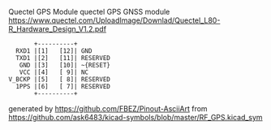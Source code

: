Quectel GPS Module
quectel GPS GNSS module
https://www.quectel.com/UploadImage/Downlad/Quectel_L80-R_Hardware_Design_V1.2.pdf


	       +----------+
	  RXD1 |[1]   [12]| GND
	  TXD1 |[2]   [11]| RESERVED
	   GND |[3]   [10]| ~{RESET}
	   VCC |[4]   [ 9]| NC
	V_BCKP |[5]   [ 8]| RESERVED
	  1PPS |[6]   [ 7]| RESERVED
	       +----------+


generated by https://github.com/FBEZ/Pinout-AsciiArt from https://github.com/ask6483/kicad-symbols/blob/master/RF_GPS.kicad_sym